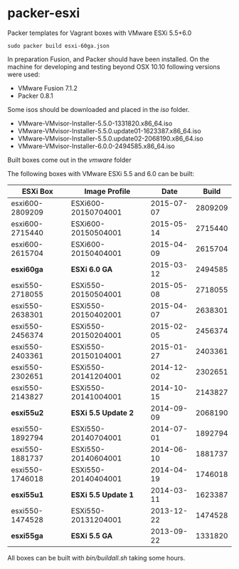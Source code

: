 # packer-esxi
Packer templates for Vagrant boxes with VMware ESXi 5.5+6.0

```
sudo packer build esxi-60ga.json
```

In preparation Fusion, and Packer should have been installed. On the machine
for developing and testing beyond OSX 10.10 following versions were used:

* VMware Fusion 7.1.2
* Packer 0.8.1

Some isos should be downloaded and placed in the *iso* folder.

* VMware-VMvisor-Installer-5.5.0-1331820.x86_64.iso
* VMware-VMvisor-Installer-5.5.0.update01-1623387.x86_64.iso
* VMware-VMvisor-Installer-5.5.0.update02-2068190.x86_64.iso
* VMware-VMvisor-Installer-6.0.0-2494585.x86_64.iso

Built boxes come out in the *vmware* folder

The following boxes with VMware ESXi 5.5 and 6.0 can be built:

| ESXi Box        | Image Profile         | Date       | Build
| --------------- | --------------------- | ---------- | -------
| esxi600-2809209 | ESXi600-20150704001   | 2015-07-07 | 2809209
| esxi600-2715440 | ESXi600-20150504001   | 2015-05-14 | 2715440
| esxi600-2615704 | ESXi600-20150404001   | 2015-04-09 | 2615704
| **esxi60ga**    | **ESXi 6.0 GA**       | 2015-03-12 | 2494585
| esxi550-2718055 | ESXi550-20150504001   | 2015-05-08 | 2718055
| esxi550-2638301 | ESXi550-20150402001   | 2015-04-07 | 2638301
| esxi550-2456374 | ESXi550-20150204001   | 2015-02-05 | 2456374
| esxi550-2403361 | ESXi550-20150104001   | 2015-01-27 | 2403361
| esxi550-2302651 | ESXi550-20141204001   | 2014-12-02 | 2302651
| esxi550-2143827 | ESXi550-20141004001   | 2014-10-15 | 2143827
| **esxi55u2**    | **ESXi 5.5 Update 2** | 2014-09-09 | 2068190
| esxi550-1892794 | ESXi550-20140704001   | 2014-07-01 | 1892794
| esxi550-1881737 | ESXi550-20140604001   | 2014-06-10 | 1881737
| esxi550-1746018 | ESXi550-20140404001   | 2014-04-19 | 1746018
| **esxi55u1**    | **ESXi 5.5 Update 1** | 2014-03-11 | 1623387
| esxi550-1474528 | ESXi550-20131204001   | 2013-12-22 | 1474528
| **esxi55ga**    | **ESXi 5.5 GA**       | 2013-09-22 | 1331820

All boxes can be built with *bin/buildall.sh* taking some hours.
